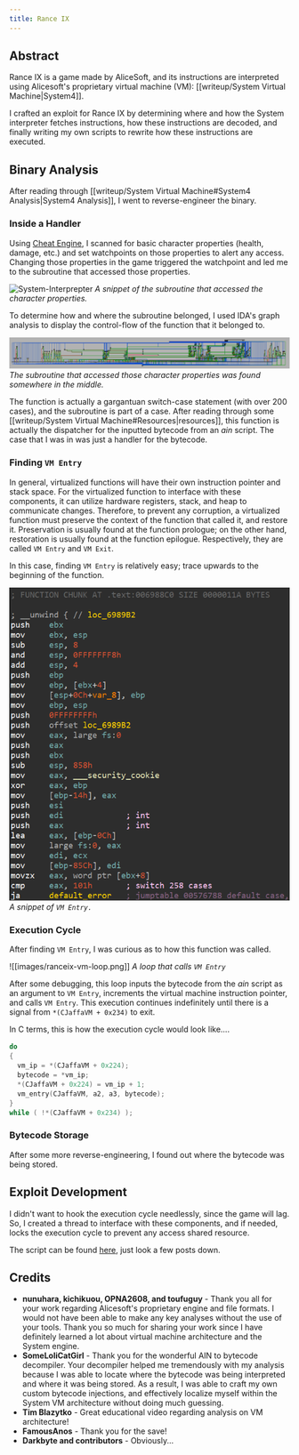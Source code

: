 ```yaml
---
title: Rance IX
---
```

## Abstract
Rance IX is a game made by AliceSoft, and its instructions are interpreted using Alicesoft's proprietary virtual machine (VM): [[writeup/System Virtual Machine|System4]]. 

I crafted an exploit for Rance IX by determining where and how the System interpreter fetches instructions, how these instructions are decoded, and finally writing my own scripts to rewrite how these instructions are executed.

## Binary Analysis
After reading through [[writeup/System Virtual Machine#System4 Analysis|System4 Analysis]], I went to reverse-engineer the binary.

### Inside a Handler
Using [Cheat Engine](https://cheatengine.org/), I scanned for basic character properties (health, damage, etc.) and set watchpoints on those properties to alert any access. Changing those properties in the game triggered the watchpoint and led me to the subroutine that accessed those properties.

![System-Interprepter](ranceix-vm-access.png)
*A snippet of the subroutine that accessed the character properties.*

To determine how and where the subroutine belonged, I used IDA's graph analysis to display the control-flow of the function that it belonged to. 

![System-Interprepter](images/system42-interprepter.png)
*The subroutine that accessed those character properties was found somewhere in the middle.*

The function is actually a gargantuan switch-case statement (with over 200 cases), and the subroutine is part of a case. After reading through some [[writeup/System Virtual Machine#Resources|resources]], this function is actually the dispatcher for the inputted bytecode from an *ain* script. The case that I was in was just a handler for the bytecode.

### Finding `VM Entry`
In general, virtualized functions will have their own instruction pointer and stack space. For the virtualized function to interface with these components, it can utilize hardware registers, stack, and heap to communicate changes. Therefore, to prevent any corruption, a virtualized function must preserve the context of the function that called it, and restore it. Preservation is usually found at the function prologue; on the other hand, restoration is usually found at the function epilogue.
Respectively, they are called `VM Entry` and `VM Exit`.

In this case, finding `VM Entry` is relatively easy; trace upwards to the beginning of the function.

![Rance-VM-Entry](images/ranceix-vm-entry.png)
*A snippet of `VM Entry.`*

### Execution Cycle
After finding `VM Entry`, I was curious as to how this function was called.

![[images/ranceix-vm-loop.png]]
*A loop that calls `VM Entry`*

After some debugging, this loop inputs the bytecode from the *ain* script as an argument to `VM Entry`, increments the virtual machine instruction pointer, and calls `VM Entry`. This execution continues indefinitely until there is a signal from `*(CJaffaVM + 0x234)` to exit.

In C terms, this is how the execution cycle would look like....
```c
do
{
  vm_ip = *(CJaffaVM + 0x224);
  bytecode = *vm_ip;
  *(CJaffaVM + 0x224) = vm_ip + 1;
  vm_entry(CJaffaVM, a2, a3, bytecode);
}
while ( !*(CJaffaVM + 0x234) );
```

### Bytecode Storage
After some more reverse-engineering, I found out where the bytecode was being stored.

## Exploit Development
I didn't want to hook the execution cycle needlessly, since the game will lag. So, I created a thread to interface with these components, and if needed, locks the execution cycle to prevent any access shared resource.

The script can be found [here](https://fearlessrevolution.com/viewtopic.php?f=2&t=23630&sid=9dd754c98ad76236735299b9f017dbae&start=15), just look a few posts down.

## Credits
-   **nunuhara, kichikuou, OPNA2608, and toufuguy** - Thank you all for your work regarding Alicesoft's proprietary engine and file formats. I would not have been able to make any key analyses without the use of your tools. Thank you so much for sharing your work since I have definitely learned a lot about virtual machine architecture and the System engine. 
-   **SomeLoliCatGirl** - Thank you for the wonderful AIN to bytecode decompiler. Your decompiler helped me tremendously with my analysis because I was able to locate where the bytecode was being interpreted and where it was being stored. As a result, I was able to craft my own custom bytecode injections, and effectively localize myself within the System VM architecture without doing much guessing.
-   **Tim Blazytko** - Great educational video regarding analysis on VM architecture! 
-   **FamousAnos** - Thank you for the save!
-   **Darkbyte and contributors** - Obviously...